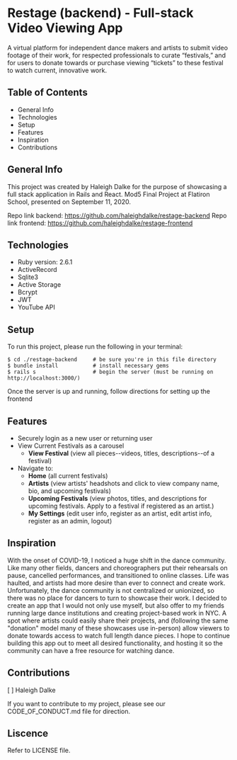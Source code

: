 # Restage (backend) - Full-stack Video Viewing App
A virtual platform for independent dance makers and artists to submit video footage of their work, for respected professionals to curate “festivals,” and for users to donate towards or purchase viewing “tickets” to these festival to watch current, innovative work.

## Table of Contents
* General Info
* Technologies
* Setup
* Features
* Inspiration
* Contributions

## General Info
This project was created by Haleigh Dalke for the purpose of showcasing a full stack application in Rails and React. Mod5 Final Project at Flatiron School, presented on September 11, 2020.

Repo link backend: https://github.com/haleighdalke/restage-backend
Repo link frontend: https://github.com/haleighdalke/restage-frontend

## Technologies
* Ruby version: 2.6.1
* ActiveRecord
* Sqlite3
* Active Storage
* Bcrypt
* JWT
* YouTube API

## Setup
To run this project, please run the following in your terminal:
```
$ cd ./restage-backend     # be sure you're in this file directory
$ bundle install           # install necessary gems
$ rails s                  # begin the server (must be running on http://localhost:3000/)
```
Once the server is up and running, follow directions for setting up the frontend

## Features

* Securely login as a new user or returning user
* View Current Festivals as a carousel
    - **View Festival** (view all pieces--videos, titles, descriptions--of a festival)
* Navigate to:
    - **Home** (all current festivals)
    - **Artists** (view artists' headshots and click to view company name, bio, and upcoming festivals)
    - **Upcoming Festivals** (view photos, titles, and descriptions for upcoming festivals. Apply to a festival if registered as an artist.)
    - **My Settings** (edit user info, register as an artist, edit artist info, register as an admin, logout)

## Inspiration
With the onset of COVID-19, I noticed a huge shift in the dance community. Like many other fields, dancers and choreographers put their rehearsals on pause, cancelled performances, and transitioned to online classes. Life was haulted, and artists had more desire than ever to connect and create work. Unfortunately, the dance community is not centralized or unionized, so there was no place for dancers to turn to showcase their work. I decided to create an app that I would not only use myself, but also offer to my friends running large dance institutions and creating project-based work in NYC. A spot where artists could easily share their projects, and (following the same "donation" model many of these showcases use in-person) allow viewers to donate towards access to watch full length dance pieces. I hope to continue building this app out to meet all desired functionality, and hosting it so the community can have a free resource for watching dance.

## Contributions
[ ] Haleigh Dalke

If you want to contribute to my project, please see our CODE_OF_CONDUCT.md file for direction.

## Liscence
Refer to LICENSE file.